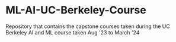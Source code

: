 # ML-AI-UC-Berkeley-Course
Repository that contains the capstone courses taken during the UC Berkeley AI and ML course taken Aug '23 to March '24
